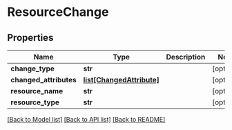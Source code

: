 # ResourceChange

## Properties
Name | Type | Description | Notes
------------ | ------------- | ------------- | -------------
**change_type** | **str** |  | [optional] 
**changed_attributes** | [**list[ChangedAttribute]**](ChangedAttribute.md) |  | [optional] 
**resource_name** | **str** |  | [optional] 
**resource_type** | **str** |  | [optional] 

[[Back to Model list]](../README.md#documentation-for-models) [[Back to API list]](../README.md#documentation-for-api-endpoints) [[Back to README]](../README.md)


